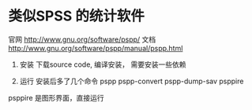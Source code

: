 # 类似SPSS 的统计软件
官网  http://www.gnu.org/software/pspp/
文档  http://www.gnu.org/software/pspp/manual/pspp.html


1. 安装
  下载source code, 编译安装， 需要安装一些依赖

2. 运行
  安装后多了几个命令
  pspp           pspp-convert   pspp-dump-sav  psppire        


  psppire 是图形界面，直接运行


